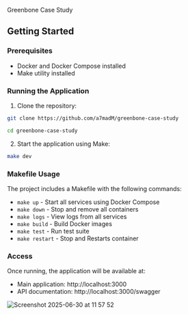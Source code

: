 Greenbone Case Study

## Getting Started

### Prerequisites
- Docker and Docker Compose installed
- Make utility installed

### Running the Application

1. Clone the repository:
```bash
git clone https://github.com/a7madM/greenbone-case-study

cd greenbone-case-study
```

2. Start the application using Make:
```bash
make dev
```


### Makefile Usage

The project includes a Makefile with the following commands:

- `make up` - Start all services using Docker Compose
- `make down` - Stop and remove all containers
- `make logs` - View logs from all services
- `make build` - Build Docker images
- `make test` - Run test suite
- `make restart` - Stop and Restarts container

### Access

Once running, the application will be available at:
- Main application: http://localhost:3000
- API documentation: http://localhost:3000/swagger

![Screenshot 2025-06-30 at 11 57 52](https://github.com/user-attachments/assets/fd399833-95ff-4365-95ed-e73ec2029c48)
